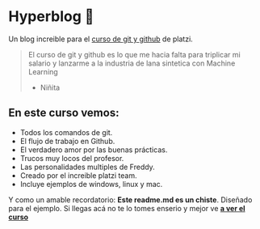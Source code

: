 # Hyperblog 👺
Un blog increible para el [curso de git y github](https://platzi.com/new-home/clases/1557-git-github/19977-readmemd-es-una-excelente-practica/ "curso de git y github") de platzi.
> El curso de git y github es lo que me hacia falta para triplicar mi salario y lanzarme a la industria de lana sintetica con Machine Learning
> - Niñita

## En este curso vemos:
- Todos los comandos de git.
- El flujo de trabajo en Github.
- El verdadero amor por las buenas prácticas. 
- Trucos muy locos del profesor.
- Las personalidades multiples de Freddy.
- Creado por el increible platzi team.
- Incluye ejemplos de windows, linux y mac.

Y como un amable recordatorio: **Este readme.md es un chiste**. Diseñado para el ejemplo. Si llegas acá no te lo tomes enserio y mejor ve [**a ver el curso**](https://platzi.com/new-home/clases/1557-git-github/19977-readmemd-es-una-excelente-practica/ "a ver el curso")
